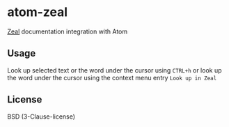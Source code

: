 atom-zeal
=========

[Zeal](http://zealdocs.org/) documentation integration with Atom

## Usage
Look up selected text or the word under the cursor using `CTRL+h` or look up the word under the cursor using the context menu entry `Look up in Zeal`

## License
BSD (3-Clause-license)
